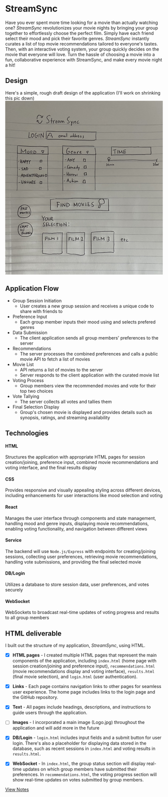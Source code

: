 # StreamSync
Have you ever spent more time looking for a movie than actually watching one? *StreamSync* revolutionizes your movie nights by bringing your group together to effortlessly choose the perfect film. Simply have each friend select their mood and pick their favorite genres. *StreamSync* instantly curates a list of top movie recommendations tailored to everyone's tastes. Then, with an interactive voting system, your group quickly decides on the movie that everyone will love. Turn the hassle of choosing a movie into a fun, collaborative experience with StreamSync, and make every movie night a hit!

## Design 
Here's a simple, rough draft design of the application (I'll work on shrinking this pic down)
![Mock](streamsync.jpeg) 

## Application Flow
- Group Session Initiation
  - User creates a new group session and receives a unique code to share with friends to 
- Preference Input
  - Each group member inputs their mood using and selects prefered genres
- Data Submission
  - The client application sends all group members' preferences to the server
- Recommendations
  - The server processes the combined preferences and calls a public movie API to fetch a list of movies 
- Movie List
  - API returns a list of movies to the server
  - Server responds to the client application with the curated movie list
- Voting Process
  - Group members view the recommended movies and vote for their top two choices
- Vote Tallying
  - The server collects all votes and tallies them
- Final Selection Display
  - Group's chosen movie is displayed and provides details such as synopsis, ratings, and streaming availability

## Technologies 
#### HTML
Structures the application with appropriate HTML pages for session creation/joining, preference input, combined movie recommendations and voting interface, and the final results display
#### CSS
Provides responsive and visually appealing styling across different devices, including enhancements for user interactions like mood selection and voting
#### React
Manages the user interface through components and state management, handling mood and genre inputs, displaying movie recommendations, enabling voting functionality, and navigation between different views 
#### Service
The backend will use `Node.js/Express` with endpoints for creating/joining sessions, collecting user preferences, retrieving movie recommendations, handling vote submissions, and providing the final selected movie
#### DB/Login
Utilizes a database to store session data, user preferences, and votes securely
#### WebSocket
WebSockets to broadcast real-time updates of voting progress and results to all group members

## HTML deliverable
I built out the structure of my application, *StreamSync*, using HTML.

- [x] **HTML pages** -  I created multiple HTML pages that represent the main components of the application, including `index.html` (home page with session creation/joining and preference input), `recommendations.html` (movie recommendations display and voting interface), `results.html` (final movie selection), and `login.html` (user authentication).
- [x] **Links** - Each page contains navigation links to other pages for seamless user experience. The home page includes links to the login page and the GitHub repository.
- [x] **Text** - All pages include headings, descriptions, and instructions to guide users through the application.
- [ ] **Images** -  I incorporated a main image (Logo.jpg) throughout the application and will add more in the future 
- [x] **DB/Login** - `login.html` includes input fields and a submit button for user login. There's also a placeholder for displaying data stored in the database, such as recent sessions in `index.html` and voting results in `results.html`.
- [x] **WebSocket** - In `index.html`, the group status section will display real-time updates on which group members have submitted their preferences. In `recommendations.html`, the voting progress section will show real-time updates on votes submitted by group members.


[View Notes](notes.md)
